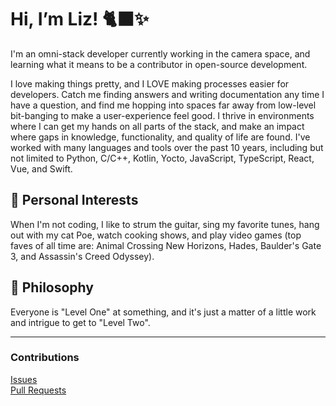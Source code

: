 # Hi, I’m Liz! 🐈‍⬛✨

I'm an omni-stack developer currently working in the camera space, and learning what it means to be a contributor in open-source development. 

I love making things pretty, and I LOVE making processes easier for developers. Catch me finding answers and writing documentation any time I have a question, and find me hopping into spaces far away from low-level bit-banging to make a user-experience feel good. I thrive in environments where I can get my hands on all parts of the stack, and make an impact where gaps in knowledge, functionality, and quality of life are found. I've worked with many languages and tools over the past 10 years, including but not limited to Python, C/C++, Kotlin, Yocto, JavaScript, TypeScript, React, Vue, and Swift.

## 🎸 Personal Interests
When I'm not coding, I like to strum the guitar, sing my favorite tunes, hang out with my cat Poe, watch cooking shows, and play video games (top faves of all time are: Animal Crossing New Horizons, Hades, Baulder's Gate 3, and Assassin's Creed Odyssey). 

## 🌟 Philosophy
Everyone is "Level One" at something, and it's just a matter of a little work and intrigue to get to "Level Two".

---

### Contributions
[Issues](https://github.com/search?q=+is:issue+commenter:lizziemac&type=issues)<br/>
[Pull Requests](https://github.com/search?q=+is:pull-request+author:lizziemac+is:public+-org:lizziemac&type=issues)
